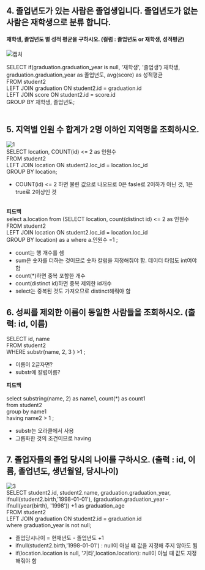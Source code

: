 ## 4. 졸업년도가 있는 사람은 졸업생입니다. 졸업년도가 없는 사람은 재학생으로 분류 합니다. <br>
#### 재학생, 졸업년도 별 성적 평균을 구하시오. (컬럼 : 졸업년도 or 재학생, 성적평균)			<br>

![캡처](https://user-images.githubusercontent.com/59272674/89805484-ab996b80-db70-11ea-9a47-ddfd688685aa.JPG)<br>

SELECT if(graduation.graduation_year is null, '재학생', '졸업생') 재학생, graduation.graduation_year as 졸업년도, avg(score) as 성적평균<br>
FROM student2 <br>
LEFT JOIN graduation ON student2.id = graduation.id<br>
LEFT JOIN score ON student2.id = score.id<br>
GROUP BY 재학생, 졸업년도;<br><br>


## 5. 지역별 인원 수 합계가 2명 이하인 지역명을 조회하시오.		<br>
![1](https://user-images.githubusercontent.com/59272674/89805537-be13a500-db70-11ea-9c3b-f056f6670232.JPG)<br>
SELECT location, COUNT(id) <= 2 as 인원수<br>
FROM student2<br>
LEFT JOIN location ON student2.loc_id = location.loc_id<br>
GROUP BY location;<br>
- COUNT(id) <= 2 하면 불린 값으로 나오므로 0은 fasle로 2이하가 아닌 것, 1은 true로 2이상인 것<br><br>

**피드백**<br>
select a.location from (SELECT location, count(distinct id) <= 2 as 인원수<br>
FROM student2<br>
LEFT JOIN location ON student2.loc_id = location.loc_id<br>
GROUP BY location) as a where a.인원수 =1 ;<br>

- count는 행 개수를 셈
- sum은 숫자를 더하는 것이므로 숫자 칼럼을 지정해줘야 함. 데이터 타입도 int여야 함
- count(*)하면 중복 포함한 개수
- count(distinct id)하면 중복 제외한 id개수
- select는 중복된 것도 가져오므로 distinct해줘야 함

## 6. 성씨를 제외한 이름이 동일한 사람들을 조회하시오. (출력: id, 이름)		<br>	
 SELECT id, name<br>
FROM student2 <br>
WHERE substr(name, 2, 3 ) >1 ;<br>
- 이름이 2글자면?
- substr에 칼럼이름?

**피드백**<br><br>
select substring(name, 2) as name1, count(*) as count1<br>
from student2<br>
group by name1 <br>
having name2 > 1 ;<br>
- substr는 오라클에서 사용
- 그룹화한 것의 조건이므로 having

## 7. 졸업자들의 졸업 당시의 나이를 구하시오. (출력 : id, 이름, 졸업년도, 생년월일, 당시나이)	<br>
![3](https://user-images.githubusercontent.com/59272674/89805558-c966d080-db70-11ea-8cf8-c0cfb4c7f2ac.JPG)<br>
SELECT student2.id, student2.name, graduation.graduation_year, ifnull(student2.birth,'1998-01-01'), (graduation.graduation_year - ifnull(year(birth), '1998')) +1  as graduation_age<br>
FROM student2<br>
LEFT JOIN graduation ON student2.id = graduation.id<br>
where graduation_year is not null;<br>
- 졸업당시나이 = 현재년도 - 졸업년도 +1
- ifnull(student2.birth,'1998-01-01') : null이 아닐 떄 값을 지정해 주지 않아도 됨
- if(location.location is null, '기타',location.location): null이 아닐 때 값도 지정해줘야 함


